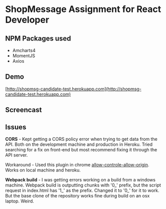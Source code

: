 ShopMessage Assignment for React Developer
==========================================

NPM Packages used
------------
- Amcharts4
- MomentJS
- Axios

Demo
---------
[http://shopmsg-candidate-test.herokuapp.com](http://shopmsg-candidate-test.herokuapp.com)

Screencast
------------


Issues
------------
**CORS** - Kept getting a CORS policy error when trying to get data from the API. Both on the development machine and production in Heroku. Tried searching for a fix on front-end but most recommend fixing it through the API server. 

Workaround - Used this plugin in chrome [allow-controle-allow-origin](https://chrome.google.com/webstore/detail/allow-control-allow-origi/nlfbmbojpeacfghkpbjhddihlkkiljbi?hl=en). Works on local machine and heroku.

**Webpack build** - I was getting errors working on a build from a windows machine. Webpack build is outputting chunks with '0_' prefix, but the script request in index.html has '1_' as the prefix. Changed it to '0_' for it to work. But the base clone of the repository works fine during build on an osx laptop. Weird. 